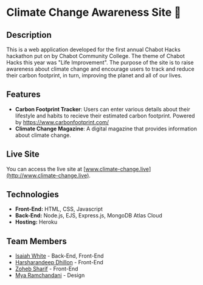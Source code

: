 # Climate Change Awareness Site 🌳

## Description

This is a web application developed for the first annual Chabot Hacks hackathon put on by Chabot Community College. The theme of Chabot Hacks this year was "Life Improvement". The purpose of the site is to raise awareness about climate change and encourage users to track and reduce their carbon footprint, in turn, improving the planet and all of our lives.

## Features

- **Carbon Footprint Tracker**: Users can enter various details about their lifestyle and habits to recieve their estimated carbon footprint. Powered by https://www.carbonfootprint.com/
- **Climate Change Magazine**: A digital magazine that provides information about climate change.

## Live Site

You can access the live site at [www.climate-change.live](http://www.climate-change.live).

## Technologies
- **Front-End:** HTML, CSS, Javascript
- **Back-End:** Node.js, EJS, Express.js, MongoDB Atlas Cloud
- **Hosting:** Heroku

## Team Members
- [Isaiah White](https://www.linkedin.com/in/isaiah-white-b8315818b) - Back-End, Front-End
- [Harsharandeep Dhillon](https://www.linkedin.com/in/harsharandeep-dhillon-26b291267/) - Front-End
- [Zoheb Sharif](https://www.linkedin.com/in/zohebsharif/) - Front-End
- [Mya Ramchandani](https://www.linkedin.com/in/mya-ramchandani-66b424306/) - Design
